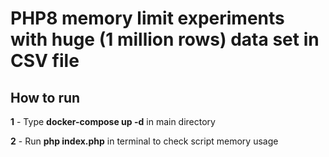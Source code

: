# PHP8 memory limit experiments with huge (1 million rows) data set in CSV file

## How to run
**1** - Type **docker-compose up -d** in main directory

**2** - Run **php index.php** in terminal to check script memory usage